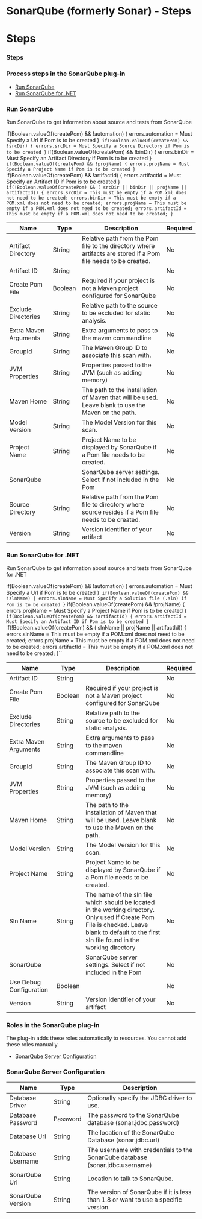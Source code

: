 
SonarQube (formerly Sonar) - Steps
==================================

# Steps


### Steps




### Process steps in the SonarQube plug-in

* [Run SonarQube](#run_sonarqube)
* [Run SonarQube for .NET](#run_sonarqube_for_.net)


### Run SonarQube

Run SonarQube to get information about source and tests from SonarQube

if(Boolean.valueOf(createPom) && !automation) { errors.automation = Must Specify a Url if Pom is to be created }`` if(Boolean.valueOf(createPom) && !srcDir) { errors.srcDir = Must Specify a Source Directory if Pom is to be created }`` if(Boolean.valueOf(createPom) && !binDir) { errors.binDir = Must Specify an Artifact Directory if Pom is to be created }`` if(Boolean.valueOf(createPom) && !projName) { errors.projName = Must Specify a Project Name if Pom is to be created }`` if(Boolean.valueOf(createPom) && !artifactId) { errors.artifactId = Must Specify an Artifact ID if Pom is to be created }`` if(!Boolean.valueOf(createPom) && ( srcDir || binDir || projName || artifactId)) { errors.srcDir = This must be empty if a POM.xml does not need to be created; errors.binDir = This must be empty if a POM.xml does not need to be created; errors.projName = This must be empty if a POM.xml does not need to be created; errors.artifactId = This must be empty if a POM.xml does not need to be created; }``


| Name | Type | Description                                                                                                          | Required |
| ---- | ---- | -------------------------------------------------------------------------------------------------------------------- | -------- |
| Artifact Directory | String | Relative path from the Pom file to the directory where artifacts are stored if a Pom file needs to be created. | No |
| Artifact ID | String |  | No |
| Create Pom File | Boolean | Required if your project is not a Maven project configured for SonarQube | No |
| Exclude Directories | String | Relative path to the source to be excluded for static analysis. | No |
| Extra Maven Arguments | String | Extra arguments to pass to the maven commandline | No |
| GroupId | String | The Maven Group ID to associate this scan with. | No |
| JVM Properties | String | Properties passed to the JVM (such as adding memory) | No |
| Maven Home | String | The path to the installation of Maven that will be used. Leave blank to use the Maven on the path. | No |
| Model Version | String | The Model Version for this scan. | No |
| Project Name | String | Project Name to be displayed by SonarQube if a Pom file needs to be created. | No |
| SonarQube |  | SonarQube server settings. Select if not included in the Pom | No |
| Source Directory | String | Relative path from the Pom file to directory where source resides if a Pom file needs to be created. | No |
| Version | String | Version identifier of your artifact | No |

### Run SonarQube for .NET

Run SonarQube to get information about source and tests from SonarQube for .NET

if(Boolean.valueOf(createPom) && !automation) { errors.automation = Must Specify a Url if Pom is to be created }`` if(Boolean.valueOf(createPom) && !slnName) { errors.slnName = Must Specify a Solution file (.sln) if Pom is to be created }`` if(Boolean.valueOf(createPom) && !projName) { errors.projName = Must Specify a Project Name if Pom is to be created }`` if(Boolean.valueOf(createPom) && !artifactId) { errors.artifactId = Must Specify an Artifact ID if Pom is to be created }`` if(!Boolean.valueOf(createPom) && ( slnName || projName || artifactId)) { errors.slnName = This must be empty if a POM.xml does not need to be created; errors.projName = This must be empty if a POM.xml does not need to be created; errors.artifactId = This must be empty if a POM.xml does not need to be created; }``


| Name | Type | Description                                                                                                          | Required |
| ---- | ---- | -------------------------------------------------------------------------------------------------------------------- | -------- |
| Artifact ID | String |  | No |
| Create Pom File | Boolean | Required if your project is not a Maven project configured for SonarQube | No |
| Exclude Directories | String | Relative path to the source to be excluded for static analysis. | No |
| Extra Maven Arguments | String | Extra arguments to pass to the maven commandline | No |
| GroupId | String | The Maven Group ID to associate this scan with. | No |
| JVM Properties | String | Properties passed to the JVM (such as adding memory) | No |
| Maven Home | String | The path to the installation of Maven that will be used. Leave blank to use the Maven on the path. | No |
| Model Version | String | The Model Version for this scan. | No |
| Project Name | String | Project Name to be displayed by SonarQube if a Pom file needs to be created. | No |
| Sln Name | String | The name of the sln file which should be located in the working directory. Only used if Create Pom File is checked. Leave blank to default to the first sln file found in the working directory | No |
| SonarQube |  | SonarQube server settings. Select if not included in the Pom | No |
| Use Debug Configuration | Boolean |  | No |
| Version | String | Version identifier of your artifact | No |


### Roles in the SonarQube plug-in

The plug-in adds these roles automatically to resources. You cannot add these roles manually.


* [SonarQube Server Configuration](#sonarqube_server_configuration_role)


### SonarQube Server Configuration


| Name | Type | Description |
| --- | --- | --- |
| Database Driver | String | Optionally specify the JDBC driver to use. |
| Database Password | Password | The password to the SonarQube database (sonar.jdbc.password) |
| Database Url | String | The location of the SonarQube Database (sonar.jdbc.url) |
| Database Username | String | The username with credentials to the SonarQube database (sonar.jdbc.username) |
| SonarQube Url | String | Location to talk to SonarQube. |
| SonarQube Version | String | The version of SonarQube if it is less than 1.8 or want to use a specific version. |


